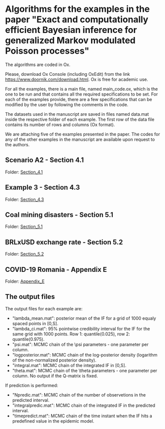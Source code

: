 # Algorithms for the examples in the paper "Exact and computationally efficient Bayesian inference for generalized Markov modulated Poisson processes"

The algorithms are coded in Ox.

Please, download Ox Console (including OxEdit) from the link https://www.doornik.com/download.html.
Ox is free for academic use.

For all the examples, there is a main file, named main_code.ox, which is the one to be run and that contains all the required specifications to be set. For each of the examples provide, there are a few specifications that can be modified by the user by following the comments in the code.

The datasets used in the manuscript are saved in files named data.mat inside the respective folder of each example.
The first row of the data file contains its number of rows and columns (Ox format).

We are attaching five of the examples presented in the paper. The codes for any of the other examples in the manuscript are available upon request to the authors.


## Scenario A2 - Section 4.1

Folder: [Section_4.1](https://github.com/liviadutra/bayesian-inference-for-gmmpp/tree/main/Section_4.1)


## Example 3 - Section 4.3

Folder: [Section_4.3](https://github.com/liviadutra/bayesian-inference-for-gmmpp/tree/main/Section_4.3)


## Coal mining disasters - Section 5.1

Folder: [Section_5.1](https://github.com/liviadutra/bayesian-inference-for-gmmpp/tree/main/Section_5.1)


## BRLxUSD exchange rate - Section 5.2

Folder: [Section_5.2](https://github.com/liviadutra/bayesian-inference-for-gmmpp/tree/main/Section_5.2)


## COVID-19 Romania - Appendix E

Folder: [Appendix_E](https://github.com/liviadutra/bayesian-inference-for-gmmpp/tree/main/Appendix_E)


## The output files

The output files for each example are:

- "lambda_mean.mat": posterior mean of the IF for a grid of 1000 equaly spaced points in \[0,S\].
- "lambda_ci.mat": 95% pointwise credibility interval for the IF for the same grid with 1000 points. Row 1: quantile(0.025), row 2: quantile(0.975).
- "psi.mat": MCMC chain of the \psi parameters - one parameter per column.
- "logposterior.mat": MCMC chain of the log-posterior density (logarithm of the non-normalized posterior density).
- "integral.mat": MCMC chain of the integrated IF in \[0,S\].
- "theta.mat": MCMC chain of the \theta parameters - one parameter per column. No output if the Q-matrix is fixed.

If prediction is performed:

- "Npredic.mat": MCMC chain of the number of observetions in the predicted interval.
- "integralpredic.mat": MCMC chain of the integrated IF in the predicted interval.
- "timepredict.mat": MCMC chain of the time instant when the IF hits a predefined value in the epidemic model.
